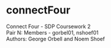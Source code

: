 # connectFour
Connect Four - SDP Coursework 2 <br>
Pair N: Members - gorbel01, nshoef01 <br>
Authors: George Orbell and Noem Shoef
